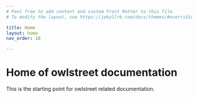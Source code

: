 ```yaml
---
# Feel free to add content and custom Front Matter to this file.
# To modify the layout, see https://jekyllrb.com/docs/themes/#overriding-theme-defaults

title: Home
layout: home
nav_order: 10

---
```


# Home of owlstreet documentation

This is the starting point for owlstreet related documentation. 